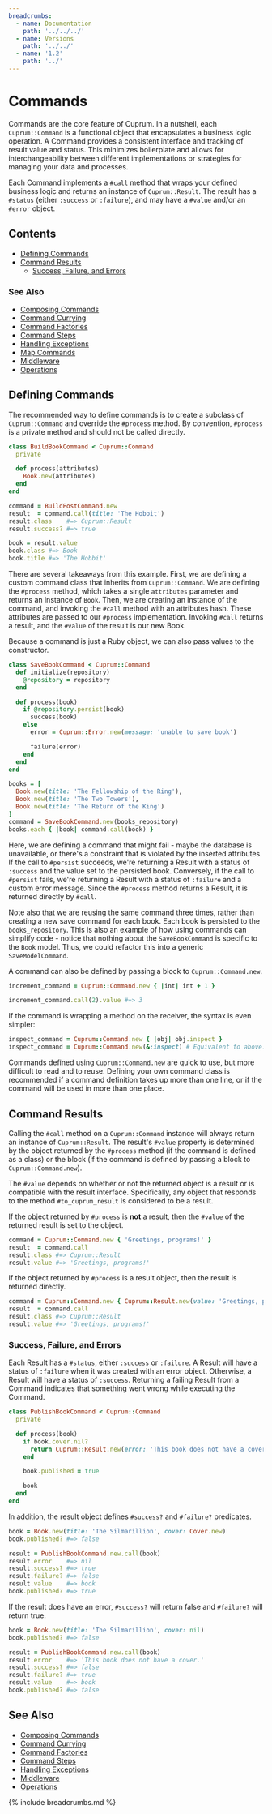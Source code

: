 ```yaml
---
breadcrumbs:
  - name: Documentation
    path: '../../../'
  - name: Versions
    path: '../../'
  - name: '1.2'
    path: '../'
---
```


# Commands

Commands are the core feature of Cuprum. In a nutshell, each `Cuprum::Command` is a functional object that encapsulates a business logic operation. A Command provides a consistent interface and tracking of result value and status. This minimizes boilerplate and allows for interchangeability between different implementations or strategies for managing your data and processes.

Each Command implements a `#call` method that wraps your defined business logic and returns an instance of `Cuprum::Result`. The result has a `#status` (either `:success` or `:failure`), and may have a `#value` and/or an `#error` object.

## Contents

- [Defining Commands](#defining-commands)
- [Command Results](#command-results)
  - [Success, Failure, and Errors](#success-failure-and-errors)

### See Also

- [Composing Commands](./composition)
- [Command Currying](./currying)
- [Command Factories](../factories)
- [Command Steps](./steps)
- [Handling Exceptions](./exceptions)
- [Map Commands](./map-commands)
- [Middleware](./middleware)
- [Operations](./operations)

## Defining Commands

The recommended way to define commands is to create a subclass of `Cuprum::Command` and override the `#process` method. By convention, `#process` is a private method and should not be called directly.

```ruby
class BuildBookCommand < Cuprum::Command
  private

  def process(attributes)
    Book.new(attributes)
  end
end

command = BuildPostCommand.new
result  = command.call(title: 'The Hobbit')
result.class    #=> Cuprum::Result
result.success? #=> true

book = result.value
book.class #=> Book
book.title #=> 'The Hobbit'
```

There are several takeaways from this example. First, we are defining a custom command class that inherits from `Cuprum::Command`. We are defining the `#process` method, which takes a single `attributes` parameter and returns an instance of `Book`. Then, we are creating an instance of the command, and invoking the `#call` method with an attributes hash. These attributes are passed to our `#process` implementation. Invoking `#call` returns a result, and the `#value` of the result is our new Book.

Because a command is just a Ruby object, we can also pass values to the constructor.

```ruby
class SaveBookCommand < Cuprum::Command
  def initialize(repository)
    @repository = repository
  end

  def process(book)
    if @repository.persist(book)
      success(book)
    else
      error = Cuprum::Error.new(message: 'unable to save book')

      failure(error)
    end
  end
end

books = [
  Book.new(title: 'The Fellowship of the Ring'),
  Book.new(title: 'The Two Towers'),
  Book.new(title: 'The Return of the King')
]
command = SaveBookCommand.new(books_repository)
books.each { |book| command.call(book) }
```

Here, we are defining a command that might fail - maybe the database is unavailable, or there's a constraint that is violated by the inserted attributes. If the call to `#persist` succeeds, we're returning a Result with a status of `:success` and the value set to the persisted book.
Conversely, if the call to `#persist` fails, we're returning a Result with a status of `:failure` and a custom error message. Since the `#process` method returns a Result, it is returned directly by `#call`.

Note also that we are reusing the same command three times, rather than creating a new save command for each book. Each book is persisted to the `books_repository`. This is also an example of how using commands can simplify code - notice that nothing about the `SaveBookCommand` is specific to the `Book` model. Thus, we could refactor this into a generic `SaveModelCommand`.

A command can also be defined by passing a block to `Cuprum::Command.new`.

```ruby
increment_command = Cuprum::Command.new { |int| int + 1 }

increment_command.call(2).value #=> 3
```

If the command is wrapping a method on the receiver, the syntax is even simpler:

```ruby
inspect_command = Cuprum::Command.new { |obj| obj.inspect }
inspect_command = Cuprum::Command.new(&:inspect) # Equivalent to above.
```

Commands defined using `Cuprum::Command.new` are quick to use, but more difficult to read and to reuse. Defining your own command class is recommended if a command definition takes up more than one line, or if the command will be used in more than one place.

## Command Results

Calling the `#call` method on a `Cuprum::Command` instance will always return an instance of `Cuprum::Result`. The result's `#value` property is determined by the object returned by the `#process` method (if the command is defined as a class) or the block (if the command is defined by passing a block to `Cuprum::Command.new`).

The `#value` depends on whether or not the returned object is a result or is compatible with the result interface. Specifically, any object that responds to the method `#to_cuprum_result` is considered to be a result.

If the object returned by `#process` is **not** a result, then the `#value` of the returned result is set to the object.

```ruby
command = Cuprum::Command.new { 'Greetings, programs!' }
result  = command.call
result.class #=> Cuprum::Result
result.value #=> 'Greetings, programs!'
```

If the object returned by `#process` is a result object, then the result is returned directly.

```ruby
command = Cuprum::Command.new { Cuprum::Result.new(value: 'Greetings, programs!') }
result  = command.call
result.class #=> Cuprum::Result
result.value #=> 'Greetings, programs!'
```

### Success, Failure, and Errors

Each Result has a `#status`, either `:success` or `:failure`. A Result will have a status of `:failure` when it was created with an error object. Otherwise, a Result will have a status of `:success`. Returning a failing Result from a Command indicates that something went wrong while executing the Command.

```ruby
class PublishBookCommand < Cuprum::Command
  private

  def process(book)
    if book.cover.nil?
      return Cuprum::Result.new(error: 'This book does not have a cover.')
    end

    book.published = true

    book
  end
end
```

In addition, the result object defines `#success?` and `#failure?` predicates.

```ruby
book = Book.new(title: 'The Silmarillion', cover: Cover.new)
book.published? #=> false

result = PublishBookCommand.new.call(book)
result.error    #=> nil
result.success? #=> true
result.failure? #=> false
result.value    #=> book
book.published? #=> true
```

If the result does have an error, `#success?` will return false and `#failure?` will return true.

```ruby
book = Book.new(title: 'The Silmarillion', cover: nil)
book.published? #=> false

result = PublishBookCommand.new.call(book)
result.error    #=> 'This book does not have a cover.'
result.success? #=> false
result.failure? #=> true
result.value    #=> book
book.published? #=> false
```

## See Also

- [Composing Commands](./composition)
- [Command Currying](./currying)
- [Command Factories](../factories)
- [Command Steps](./steps)
- [Handling Exceptions](./exceptions)
- [Middleware](./middleware)
- [Operations](./operations)

{% include breadcrumbs.md %}
